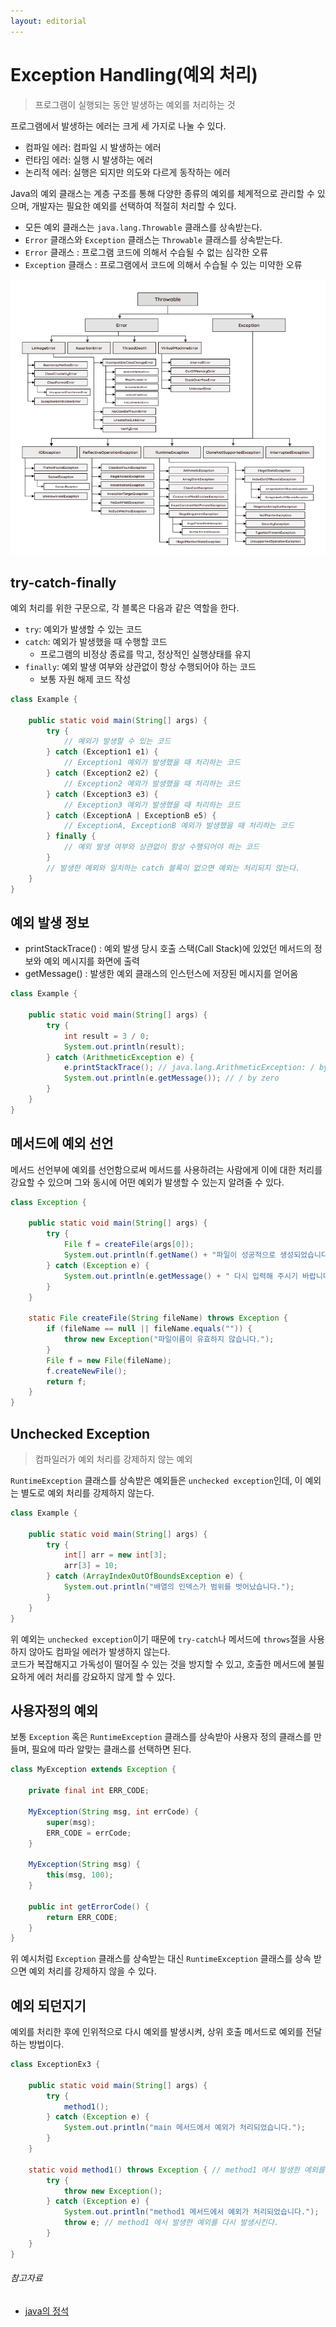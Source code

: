```yaml
---
layout: editorial
---
```


# Exception Handling(예외 처리)

> 프로그램이 실행되는 동안 발생하는 예외를 처리하는 것

프로그램에서 발생하는 에러는 크게 세 가지로 나눌 수 있다.

- 컴파일 에러: 컴파일 시 발생하는 에러
- 런타임 에러: 실행 시 발생하는 에러
- 논리적 에러: 실행은 되지만 의도와 다르게 동작하는 에러

Java의 예외 클래스는 계층 구조를 통해 다양한 종류의 예외를 체계적으로 관리할 수 있으며, 개발자는 필요한 예외를 선택하여 적절히 처리할 수 있다.

- 모든 예외 클래스는 `java.lang.Throwable` 클래스를 상속받는다.
- `Error` 클래스와 `Exception` 클래스는 `Throwable` 클래스를 상속받는다.
- `Error` 클래스 : 프로그램 코드에 의해서 수습될 수 없는 심각한 오류
- `Exception` 클래스 : 프로그램에서 코드에 의해서 수습될 수 있는 미약한 오류

![출처(https://rollbar.com/blog/java-exceptions-hierarchy-explained/)](image/throwable-class.png)

## try-catch-finally

예외 처리를 위한 구문으로, 각 블록은 다음과 같은 역할을 한다.

- `try`: 예외가 발생할 수 있는 코드
- `catch`: 예외가 발생했을 때 수행할 코드
    - 프로그램의 비정상 종료를 막고, 정상적인 실행상태를 유지
- `finally`: 예외 발생 여부와 상관없이 항상 수행되어야 하는 코드
    - 보통 자원 해제 코드 작성

```java
class Example {

    public static void main(String[] args) {
        try {
            // 예외가 발생할 수 있는 코드
        } catch (Exception1 e1) {
            // Exception1 예외가 발생했을 때 처리하는 코드
        } catch (Exception2 e2) {
            // Exception2 예외가 발생했을 때 처리하는 코드
        } catch (Exception3 e3) {
            // Exception3 예외가 발생했을 때 처리하는 코드
        } catch (ExceptionA | ExceptionB e5) {
            // ExceptionA, ExceptionB 예외가 발생했을 때 처리하는 코드
        } finally {
            // 예외 발생 여부와 상관없이 항상 수행되어야 하는 코드
        }
        // 발생한 예외와 일치하는 catch 블록이 없으면 예외는 처리되지 않는다.
    }
}
```

## 예외 발생 정보

- printStackTrace() : 예외 발생 당시 호출 스택(Call Stack)에 있었던 메서드의 정보와 예외 메시지를 화면에 출력
- getMessage() : 발생한 예외 클래스의 인스턴스에 저장된 메시지를 얻어옴

```java
class Example {

    public static void main(String[] args) {
        try {
            int result = 3 / 0;
            System.out.println(result);
        } catch (ArithmeticException e) {
            e.printStackTrace(); // java.lang.ArithmeticException: / by zero, at Example.main(Example.java:5)
            System.out.println(e.getMessage()); // / by zero
        }
    }
}
```

## 메서드에 예외 선언

메서드 선언부에 예외를 선언함으로써 메서드를 사용하려는 사람에게 이에 대한 처리를 강요할 수 있으며 그와 동시에 어떤 예외가 발생할 수 있는지 알려줄 수 있다.

```java
class Exception {

    public static void main(String[] args) {
        try {
            File f = createFile(args[0]);
            System.out.println(f.getName() + "파일이 성공적으로 생성되었습니다.");
        } catch (Exception e) {
            System.out.println(e.getMessage() + " 다시 입력해 주시기 바랍니다.");
        }
    }

    static File createFile(String fileName) throws Exception {
        if (fileName == null || fileName.equals("")) {
            throw new Exception("파일이름이 유효하지 않습니다.");
        }
        File f = new File(fileName);
        f.createNewFile();
        return f;
    }
}
```

## Unchecked Exception

> 컴파일러가 예외 처리를 강제하지 않는 예외

`RuntimeException` 클래스를 상속받은 예외들은 `unchecked exception`인데, 이 예외는 별도로 예외 처리를 강제하지 않는다.

```java
class Example {

    public static void main(String[] args) {
        try {
            int[] arr = new int[3];
            arr[3] = 10;
        } catch (ArrayIndexOutOfBoundsException e) {
            System.out.println("배열의 인덱스가 범위를 벗어났습니다.");
        }
    }
}
```

위 예외는 `unchecked exception`이기 때문에 `try-catch`나 메서드에 `throws`절을 사용하지 않아도 컴파일 에러가 발생하지 않는다.  
코드가 복잡해지고 가독성이 떨어질 수 있는 것을 방지할 수 있고, 호출한 메서드에 불필요하게 에러 처리를 강요하지 않게 할 수 있다.

## 사용자정의 예외

보통 `Exception` 혹은 `RuntimeException` 클래스를 상속받아 사용자 정의 클래스를 만들며, 필요에 따라 알맞는 클래스를 선택하면 된다.

```java
class MyException extends Exception {

    private final int ERR_CODE;

    MyException(String msg, int errCode) {
        super(msg);
        ERR_CODE = errCode;
    }

    MyException(String msg) {
        this(msg, 100);
    }

    public int getErrorCode() {
        return ERR_CODE;
    }
}
```

위 예시처럼 `Exception` 클래스를 상속받는 대신 `RuntimeException` 클래스를 상속 받으면 예외 처리를 강제하지 않을 수 있다.

## 예외 되던지기

예외를 처리한 후에 인위적으로 다시 예외를 발생시켜, 상위 호출 메서드로 예외를 전달하는 방법이다.

```java
class ExceptionEx3 {

    public static void main(String[] args) {
        try {
            method1();
        } catch (Exception e) {
            System.out.println("main 메서드에서 예외가 처리되었습니다.");
        }
    }

    static void method1() throws Exception { // method1 에서 발생한 예외를 main 메서드로 넘겨준다.
        try {
            throw new Exception();
        } catch (Exception e) {
            System.out.println("method1 메서드에서 예외가 처리되었습니다.");
            throw e; // method1 에서 발생한 예외를 다시 발생시킨다.
        }
    }
}
```

###### 참고자료

- [java의 정석](https://www.nl.go.kr/seoji/contents/S80100000000.do?schM=intgr_detail_view_isbn&page=1&pageUnit=10&schType=simple&schStr=Java의+정석&isbn=9788994492032&cipId=200741285%2C)
